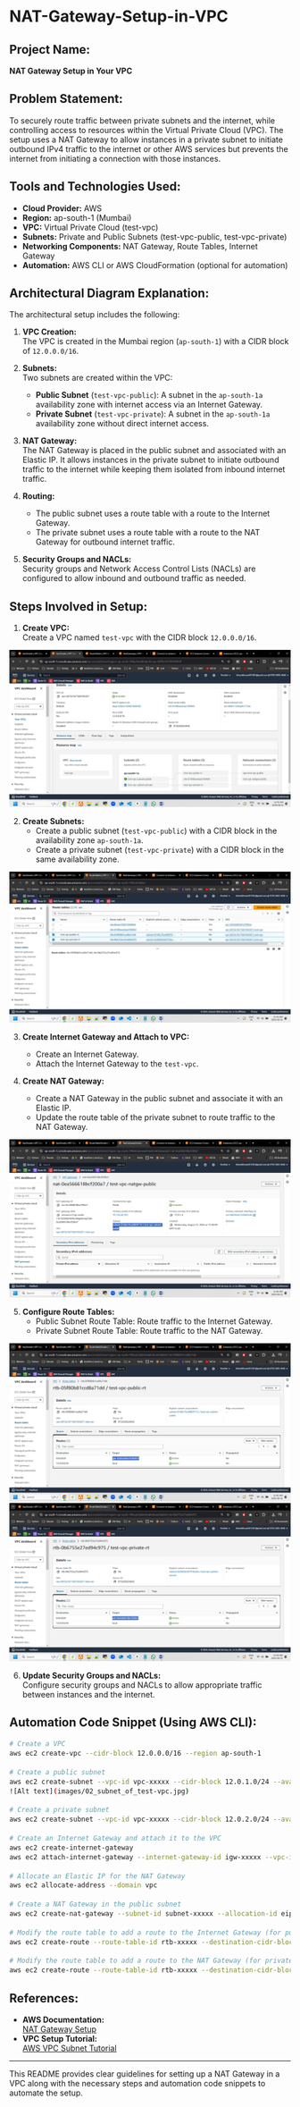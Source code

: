 # NAT-Gateway-Setup-in-VPC

## Project Name:  
**NAT Gateway Setup in Your VPC**

## Problem Statement:  
To securely route traffic between private subnets and the internet, while controlling access to resources within the Virtual Private Cloud (VPC). The setup uses a NAT Gateway to allow instances in a private subnet to initiate outbound IPv4 traffic to the internet or other AWS services but prevents the internet from initiating a connection with those instances.

## Tools and Technologies Used:  
- **Cloud Provider:** AWS
- **Region:** ap-south-1 (Mumbai)
- **VPC:** Virtual Private Cloud (test-vpc)
- **Subnets:** Private and Public Subnets (test-vpc-public, test-vpc-private)
- **Networking Components:** NAT Gateway, Route Tables, Internet Gateway
- **Automation:** AWS CLI or AWS CloudFormation (optional for automation)

## Architectural Diagram Explanation:

The architectural setup includes the following:

1. **VPC Creation:**  
   The VPC is created in the Mumbai region (`ap-south-1`) with a CIDR block of `12.0.0.0/16`.
   
2. **Subnets:**  
   Two subnets are created within the VPC:
   - **Public Subnet** (`test-vpc-public`): A subnet in the `ap-south-1a` availability zone with internet access via an Internet Gateway.
   - **Private Subnet** (`test-vpc-private`): A subnet in the `ap-south-1a` availability zone without direct internet access.

3. **NAT Gateway:**  
   The NAT Gateway is placed in the public subnet and associated with an Elastic IP. It allows instances in the private subnet to initiate outbound traffic to the internet while keeping them isolated from inbound internet traffic.


5. **Routing:**  
   - The public subnet uses a route table with a route to the Internet Gateway.
   - The private subnet uses a route table with a route to the NAT Gateway for outbound internet traffic.


5. **Security Groups and NACLs:**  
   Security groups and Network Access Control Lists (NACLs) are configured to allow inbound and outbound traffic as needed.

## Steps Involved in Setup:

1. **Create VPC:**  
   Create a VPC named `test-vpc` with the CIDR block `12.0.0.0/16`.
   
![Alt text](images/01_test-vpc.jpg)

2. **Create Subnets:**  
   - Create a public subnet (`test-vpc-public`) with a CIDR block in the availability zone `ap-south-1a`.
   - Create a private subnet (`test-vpc-private`) with a CIDR block in the same availability zone.
     
![Alt text](images/02_subnet_of_test-vpc.jpg)

3. **Create Internet Gateway and Attach to VPC:**  
   - Create an Internet Gateway.
   - Attach the Internet Gateway to the `test-vpc`.

4. **Create NAT Gateway:**  
   - Create a NAT Gateway in the public subnet and associate it with an Elastic IP.
   - Update the route table of the private subnet to route traffic to the NAT Gateway.

![Alt text](images/05_NAT_Gateway_public_subnet.jpg)

5. **Configure Route Tables:**  
   - Public Subnet Route Table: Route traffic to the Internet Gateway.
   - Private Subnet Route Table: Route traffic to the NAT Gateway.

![Alt text](images/03_public_route_table.jpg)
![Alt text](images/04_private_route_table.jpg)

6. **Update Security Groups and NACLs:**  
   Configure security groups and NACLs to allow appropriate traffic between instances and the internet.

## Automation Code Snippet (Using AWS CLI):

```bash
# Create a VPC
aws ec2 create-vpc --cidr-block 12.0.0.0/16 --region ap-south-1

# Create a public subnet
aws ec2 create-subnet --vpc-id vpc-xxxxx --cidr-block 12.0.1.0/24 --availability-zone ap-south-1a
![Alt text](images/02_subnet_of_test-vpc.jpg)

# Create a private subnet
aws ec2 create-subnet --vpc-id vpc-xxxxx --cidr-block 12.0.2.0/24 --availability-zone ap-south-1a

# Create an Internet Gateway and attach it to the VPC
aws ec2 create-internet-gateway
aws ec2 attach-internet-gateway --internet-gateway-id igw-xxxxx --vpc-id vpc-xxxxx

# Allocate an Elastic IP for the NAT Gateway
aws ec2 allocate-address --domain vpc

# Create a NAT Gateway in the public subnet
aws ec2 create-nat-gateway --subnet-id subnet-xxxxx --allocation-id eipalloc-xxxxx

# Modify the route table to add a route to the Internet Gateway (for public subnet)
aws ec2 create-route --route-table-id rtb-xxxxx --destination-cidr-block 0.0.0.0/0 --gateway-id igw-xxxxx

# Modify the route table to add a route to the NAT Gateway (for private subnet)
aws ec2 create-route --route-table-id rtb-xxxxx --destination-cidr-block 0.0.0.0/0 --nat-gateway-id nat-xxxxx
```

## References:  
- **AWS Documentation:**  
  [NAT Gateway Setup](https://docs.aws.amazon.com/vpc/latest/userguide/vpc-nat-gateway.html)
- **VPC Setup Tutorial:**  
  [AWS VPC Subnet Tutorial](https://aws.amazon.com/vpc)

---

This README provides clear guidelines for setting up a NAT Gateway in a VPC along with the necessary steps and automation code snippets to automate the setup.

